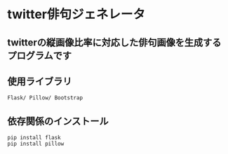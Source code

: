# twitter俳句ジェネレータ
## twitterの縦画像比率に対応した俳句画像を生成するプログラムです
## 使用ライブラリ
`Flask/
Pillow/
Bootstrap`
## 依存関係のインストール
`pip install flask`  
`pip install pillow`
